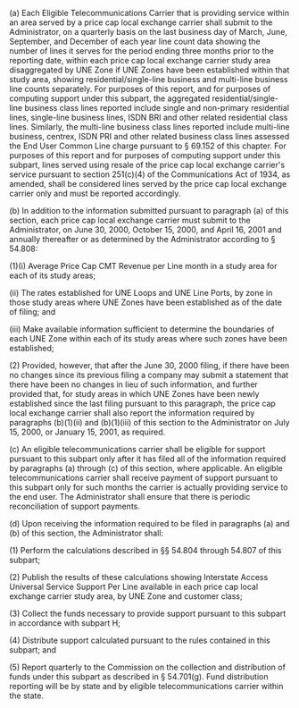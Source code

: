 (a) Each Eligible Telecommunications Carrier that is providing service within an area served by a price cap local exchange carrier shall submit to the Administrator, on a quarterly basis on the last business day of March, June, September, and December of each year line count data showing the number of lines it serves for the period ending three months prior to the reporting date, within each price cap local exchange carrier study area disaggregated by UNE Zone if UNE Zones have been established within that study area, showing residential/single-line business and multi-line business line counts separately. For purposes of this report, and for purposes of computing support under this subpart, the aggregated residential/single-line business class lines reported include single and non-primary residential lines, single-line business lines, ISDN BRI and other related residential class lines. Similarly, the multi-line business class lines reported include multi-line business, centrex, ISDN PRI and other related business class lines assessed the End User Common Line charge pursuant to § 69.152 of this chapter. For purposes of this report and for purposes of computing support under this subpart, lines served using resale of the price cap local exchange carrier's service pursuant to section 251(c)(4) of the Communications Act of 1934, as amended, shall be considered lines served by the price cap local exchange carrier only and must be reported accordingly.

(b) In addition to the information submitted pursuant to paragraph (a) of this section, each price cap local exchange carrier must submit to the Administrator, on June 30, 2000, October 15, 2000, and April 16, 2001 and annually thereafter or as determined by the Administrator according to § 54.808:

(1)(i) Average Price Cap CMT Revenue per Line month in a study area for each of its study areas;
              

(ii) The rates established for UNE Loops and UNE Line Ports, by zone in those study areas where UNE Zones have been established as of the date of filing; and

(iii) Make available information sufficient to determine the boundaries of each UNE Zone within each of its study areas where such zones have been established;

(2) Provided, however, that after the June 30, 2000 filing, if there have been no changes since its previous filing a company may submit a statement that there have been no changes in lieu of such information, and further provided that, for study areas in which UNE Zones have been newly established since the last filing pursuant to this paragraph, the price cap local exchange carrier shall also report the information required by paragraphs (b)(1)(ii) and (b)(1)(iii) of this section to the Administrator on July 15, 2000, or January 15, 2001, as required.

(c) An eligible telecommunications carrier shall be eligible for support pursuant to this subpart only after it has filed all of the information required by paragraphs (a) through (c) of this section, where applicable. An eligible telecommunications carrier shall receive payment of support pursuant to this subpart only for such months the carrier is actually providing service to the end user. The Administrator shall ensure that there is periodic reconciliation of support payments.

(d) Upon receiving the information required to be filed in paragraphs (a) and (b) of this section, the Administrator shall:

(1) Perform the calculations described in §§ 54.804 through 54.807 of this subpart;

(2) Publish the results of these calculations showing Interstate Access Universal Service Support Per Line available in each price cap local exchange carrier study area, by UNE Zone and customer class;

(3) Collect the funds necessary to provide support pursuant to this subpart in accordance with subpart H;

(4) Distribute support calculated pursuant to the rules contained in this subpart; and

(5) Report quarterly to the Commission on the collection and distribution of funds under this subpart as described in § 54.701(g). Fund distribution reporting will be by state and by eligible telecommunications carrier within the state.

